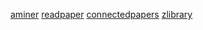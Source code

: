[aminer](https://www.aminer.cn/)
[readpaper](https://readpaper.com/)
[connectedpapers](https://www.connectedpapers.com/)
[zlibrary](https://booksc.org/)